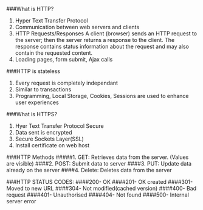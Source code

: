 ###What is HTTP?

1. Hyper Text Transfer Protocol
2. Communication between web servers and clients
3. HTTP Requests/Responses
 A client (browser) sends an HTTP request to the server; then the server returns a response to the client. The response contains status information about the request and may also contain the requested content.
4. Loading pages, form submit, Ajax calls


###HTTP is stateless

1. Every request is completely independant
2. Similar to transactions
3. Programming, Local Storage, Cookies, Sessions are used to enhance user experiences

###What is HTTPS?

1. Hyer Text Transfer Protocol Secure
2. Data sent is encrypted
3. Secure Sockets Layer(SSL)
4. Install certificate on web host

###HTTP Methods
#####1. GET:
Retrieves data from the server. (Values are visible)
####2. POST:
Submit data to server
####3. PUT:
Update data already on the server
####4. Delete:
Deletes data from the server

###HTTP STATUS CODES:
####200- 
OK
####201-
 OK created
####301- 
Moved to new URL
####304- 
Not modified(cached version)
####400- 
Bad request
####401- 
Unauthorised
####404- 
Not found
####500- 
Internal server error

